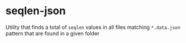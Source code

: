 # seqlen-json
Utility that finds a total of `seqlen` values in all files matching `*.data.json` pattern that are found in a given folder
